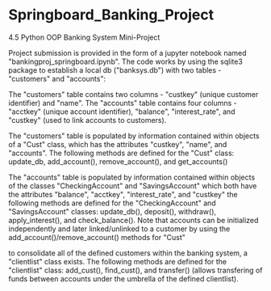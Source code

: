 # Springboard_Banking_Project
4.5 Python OOP Banking System Mini-Project

Project submission is provided in the form of a jupyter notebook named "bankingproj_springboard.ipynb".
The code works by using the sqlite3 package to establish a local db ("banksys.db") with two tables - "customers" and "accounts":

The "customers" table contains two columns - "custkey" (unique customer identifier) and "name".
The "accounts" table contains four columns - "acctkey" (unique account identifier), "balance", "interest_rate", and "custkey" (used to link accounts to customers).

The "customers" table is populated by information contained within objects of a "Cust" class, which has the attributes "custkey", "name", and "accounts".
The following methods are defined for the "Cust" class: update_db, add_account(), remove_account(), and get_accounts()

The "accounts" table is populated by information contained within objects of the classes "CheckingAccount" and "SavingsAccount" which both have the attributes "balance", "acctkey", "interest_rate", and "custkey"
the following methods are defined for the "CheckingAccount" and "SavingsAccount" classes: update_db(), deposit(), withdraw(), apply_interest(), and check_balance().
Note that accounts can be initialized independently and later linked/unlinked to a customer by using the add_account()/remove_account() methods for "Cust"

to consolidate all of the defined customers within the banking system, a "clientlist" class exists.
The following methods are defined for the "clientlist" class: add_cust(), find_cust(), and transfer() (allows transfering of funds between accounts under the umbrella of the defined clientlist).
